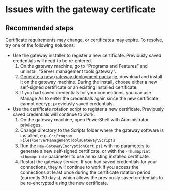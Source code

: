 <properties
	pageTitle="Issues with the gateway certificate"
	description="How to resolve issues with the gateway certificate"
	service="microsoft.servermanagement"
	resource="gateways"
	authors="samli"
	displayOrder="5"
	selfHelpType="resource"
	supportTopicIds=""
	resourceTags=""
	productPesIds=""
	cloudEnvironments="public, MoonCake"
/>

# Issues with the gateway certificate

## **Recommended steps**
Certificate requirements may change, or certificates may expire. To resolve, try one of the following solutions:

* Use the gateway installer to register a new certificate. Previously saved credentials will need to be re-entered.
  1. On the gateway machine, go to “Programs and Features” and uninstall “Server management tools gateway”.
  2. [Generate a new gateway deployment package](data-blade:Microsoft_Azure_RSMT.GatewaySetupBlade), download and install it on the gateway machine. During the install, choose either a new self-signed certificate or an existing installed certificate.
  3. If you had saved credentials for your connections, you can use Manage As to enter the credentials again since the new certificate cannot decrypt previously saved credentials.
* Use the certificate rotation script to register a new certificate. Previously saved credentials will continue to work.
  1. On the gateway machine, open PowerShell with Administrator privileges.
  2. Change directory to the Scripts folder where the gateway software is installed, e.g. `C:\Program Files\ServerManagementToolsGateway\Scripts`
  3. Run the `New-GatewayEncryptionCert.ps1` with no parameters to generate a new self-signed certificate, or with the `-Thumbprint <thumbprint>` parameter to use an existing installed certificate.
  4. Restart the gateway service. If you had saved credentials for your connections, they will continue to work if you access the connections at least once during the certificate rotation period (currently 30 days), which allows the previously saved credentials to be re-encrypted using the new certificate.
